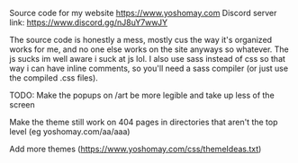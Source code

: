 Source code for my website https://www.yoshomay.com
Discord server link:  https://www.discord.gg/nJ8uY7wwJY

The source code is honestly a mess, mostly cus the way it's organized works for me, and no one else works on the site anyways so whatever.
The js sucks im well aware i suck at js lol. I also use sass instead of css so that way i can have inline comments, so you'll need a sass compiler (or just use the compiled .css files).  



TODO:
Make the popups on /art be more legible and take up less of the screen

Make the theme still work on 404 pages in directories that aren't the top level (eg yoshomay.com/aa/aaa)

Add more themes (https://www.yoshomay.com/css/themeIdeas.txt)
